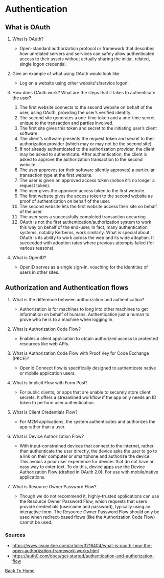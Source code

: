# Authentication

## What is OAuth

1. What is OAuth?

    - Open-standard authorization protocol or framework that describes how unrelated servers and services can safely allow authenticated access to their assets without actually sharing the initial, related, single logon credential.
2. Give an example of what using OAuth would look like.

    - Log on a website using other website's/service logon.
3. How does OAuth work? What are the steps that it takes to authenticate the user?

    1. The first website connects to the second website on behalf of the user, using OAuth, providing the user’s verified identity.
    2. The second site generates a one-time token and a one-time secret unique to the transaction and parties involved.
    3. The first site gives this token and secret to the initiating user’s client software.
    4. The client’s software presents the request token and secret to their authorization provider (which may or may not be the second site).
    5. If not already authenticated to the authorization provider, the client may be asked to authenticate. After authentication, the client is asked to approve the authorization transaction to the second website.
    6. The user approves (or their software silently approves) a particular transaction type at the first website.
    7. The user is given an approved access token (notice it’s no longer a request token).
    8. The user gives the approved access token to the first website.
    9. The first website gives the access token to the second website as proof of authentication on behalf of the user.
    10. The second website lets the first website access their site on behalf of the user.
    11. The user sees a successfully completed transaction occurring.
    12. OAuth is not the first authentication/authorization system to work this way on behalf of the end-user. In fact, many authentication systems, notably Kerberos, work similarly. What is special about OAuth is its ability to work across the web and its wide adoption. It succeeded with adoption rates where previous attempts failed (for various reasons).
4. What is OpenID?

    - OpenID serves as a single sign-in, vouching for the identities of users in other sites.

## Authorization and Authentication flows

1. What is the difference between authorization and authentication?

    - Authorization is for machines to long into other machines to get information on behalf of humans. Authentication just a human to prove who he is to a machine when logging in.
2. What is Authorization Code Flow?

    - Enables a client application to obtain authorized access to protected resources like web APIs.
3. What is Authorization Code Flow with Proof Key for Code Exchange (PKCE)?

    - OpenId Connect flow is specifically designed to authenticate native or mobile application users.
4. What is Implicit Flow with Form Post?

    - For public clients, or apps that are unable to securely store client secrets. It offers a streamlined workflow if the app only needs an ID token to perform user authentication.
5. What is Client Credentials Flow?

    - For M2M applications, the system authenticates and authorizes the app rather than a user.
6. What is Device Authorization Flow?

    - With input-constrained devices that connect to the internet, rather than authenticate the user directly, the device asks the user to go to a link on their computer or smartphone and authorize the device. This avoids a poor user experience for devices that do not have an easy way to enter text. To do this, device apps use the Device Authorization Flow (drafted in OAuth 2.0). For use with mobile/native applications.
7. What is Resource Owner Password Flow?

    - Though we do not recommend it, highly-trusted applications can use the Resource Owner Password Flow, which requests that users provide credentials (username and password), typically using an interactive form. The Resource Owner Password Flow should only be used when redirect-based flows (like the Authorization Code Flow) cannot be used.

### Sources

- <https://www.csoonline.com/article/3216404/what-is-oauth-how-the-open-authorization-framework-works.html>
- <https://auth0.com/docs/get-started/authentication-and-authorization-flow>

[Back To Home](../README.md)
